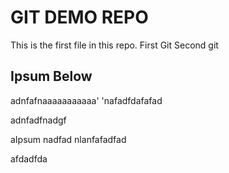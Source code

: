 # GIT DEMO REPO
This is the first file in this repo.
First Git
Second git

## Ipsum Below

adnfafnaaaaaaaaaaa'
'nafadfdafafad

adnfadfnadgf


aIpsum nadfad
nlanfafadfad

afdadfda
